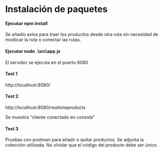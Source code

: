 # Instalación de paquetes

#### Ejecutar npm install
Se añadio axios para traer los productos desde otra ruta sin necesidad de modiicar la ruta o conectar las rutas.

#### Ejecutar node .\src\app.js 
El servidor se ejecuta en el puerto 8080

#### Test 1
http://localhost:8080/



#### Test 2
http://localhost:8080/realtimeproducts

Se muestra "cliente conectado en consola"

#### Test 3
Pruebas con postman para añadir o quitar productos. Se adjunta la colección utilizada. No olvidar que el código del producto debe ser único.
